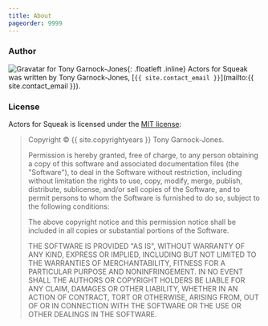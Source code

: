 ```yaml
---
title: About
pageorder: 9999
---
```


### Author

![Gravatar for Tony Garnock-Jones](https://gravatar.com/avatar/42b16d07d26467b3b1c06affe16413a2?d=mm&s=128){: .floatleft .inline}
Actors for Squeak was written by Tony Garnock-Jones,
[`{{ site.contact_email }}`](mailto:{{ site.contact_email }}).

### License

Actors for Squeak is licensed under the
[MIT license](https://opensource.org/licenses/MIT):

> Copyright &copy; {{ site.copyrightyears }} Tony Garnock-Jones.
>
> Permission is hereby granted, free of charge, to any person
> obtaining a copy of this software and associated documentation files
> (the "Software"), to deal in the Software without restriction,
> including without limitation the rights to use, copy, modify, merge,
> publish, distribute, sublicense, and/or sell copies of the Software,
> and to permit persons to whom the Software is furnished to do so,
> subject to the following conditions:
>
> The above copyright notice and this permission notice shall be
> included in all copies or substantial portions of the Software.
>
> THE SOFTWARE IS PROVIDED "AS IS", WITHOUT WARRANTY OF ANY KIND,
> EXPRESS OR IMPLIED, INCLUDING BUT NOT LIMITED TO THE WARRANTIES OF
> MERCHANTABILITY, FITNESS FOR A PARTICULAR PURPOSE AND
> NONINFRINGEMENT. IN NO EVENT SHALL THE AUTHORS OR COPYRIGHT HOLDERS
> BE LIABLE FOR ANY CLAIM, DAMAGES OR OTHER LIABILITY, WHETHER IN AN
> ACTION OF CONTRACT, TORT OR OTHERWISE, ARISING FROM, OUT OF OR IN
> CONNECTION WITH THE SOFTWARE OR THE USE OR OTHER DEALINGS IN THE
> SOFTWARE.

